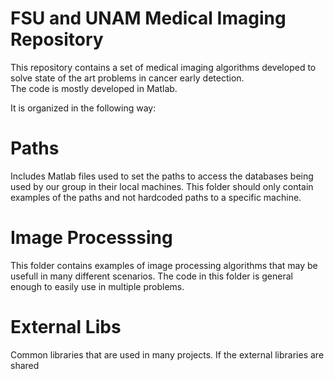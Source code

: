 FSU and UNAM Medical Imaging Repository
=========

This repository contains a set of medical imaging algorithms
developed to solve state of the art problems in cancer early detection.  
The code is mostly developed in Matlab. 

It is organized in the following way:


# Paths
Includes Matlab files used to set the paths to access the databases
being used by our group in their local machines. This folder should only
contain examples of the paths and not hardcoded paths to a specific machine. 

# Image Processsing
This folder contains examples of image processing algorithms that may be usefull
in many different scenarios. The code in this folder is general enough to easily use in multiple problems.  

# External Libs
Common libraries that are used in many projects. If the external libraries are shared 
